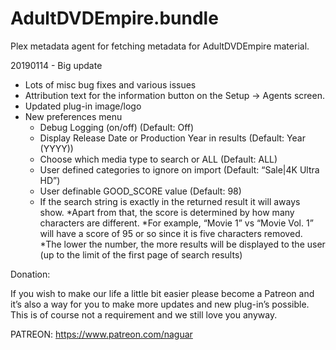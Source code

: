 # AdultDVDEmpire.bundle

Plex metadata agent for fetching metadata for AdultDVDEmpire material.

20190114 - Big update

- Lots of misc bug fixes and various issues
- Attribution text for the information button on the Setup -> Agents screen.
- Updated plug-in image/logo
- New preferences menu
  - Debug Logging (on/off) (Default: Off)
  - Display Release Date or Production Year in results (Default: Year (YYYY))
  - Choose which media type to search or ALL (Default: ALL)
  - User defined categories to ignore on import (Default: “Sale|4K Ultra HD”)
  - User definable GOOD_SCORE value (Default: 98)
  - If the search string is exactly in the returned result it will aways show.
    *Apart from that, the score is determined by how many characters are different.
    *For example, “Movie 1” vs “Movie Vol. 1” will have a score of 95 or so since it is five characters removed.
    *The lower the number, the more results will be displayed to the user (up to the limit of the first page of search results)
    
Donation:

If you wish to make our life a little bit easier please become a Patreon and it’s also a way for you to make more updates and new plug-in’s possible. This is of course not a requirement and we still love you anyway.

PATREON: https://www.patreon.com/naguar
